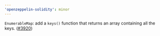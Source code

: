 ```yaml
---
'openzeppelin-solidity': minor
---
```


`EnumerableMap`: add a `keys()` function that returns an array containing all the keys. ([#3920](https://github.com/OpenZeppelin/openzeppelin-contracts/pull/3920))
